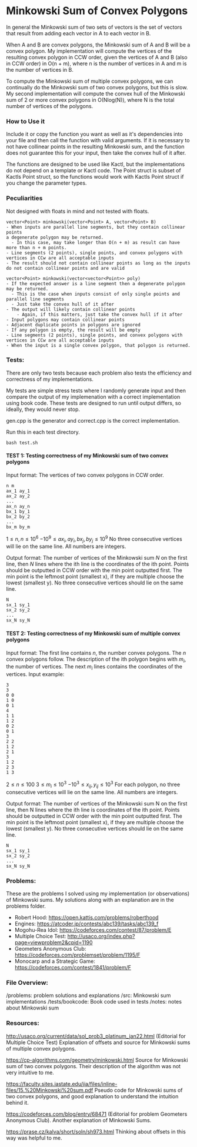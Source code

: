 # Minkowski Sum of Convex Polygons
In general the Minkowski sum of two sets of vectors is the set of vectors that result from adding each vector in A to each vector in B. 

When A and B are convex polygons, the Minkowski sum of A and B will be a convex polygon. My implementation will compute the vertices of the resulting convex polygon in CCW order, given the vertices of A and B (also in CCW order) in O(n + m), where n is the number of vertices in A and m is the number of vertices in B. 

To compute the Minkowski sum of multiple convex polygons, we can continually do the Minkowski sum of two convex polygons, but this is slow. My second implementation will compute the convex hull of the Minkowski sum of 2 or more convex polygons in O(Nlog(N)), where N is the total number of vertices of the polygons. 

### How to Use it
Include it or copy the function you want as well as it's dependencies into your file and then call the function with valid arguments. If it is necessary to not have collinear points in the resulting Minkowski sum, and the function does not guarantee this for your input, then take the convex hull of it after. 

The functions are designed to be used like Kactl, but the implementations do not depend on a template or Kactl code. The Point struct is subset of Kactls Point struct, so the functions would work with Kactls Point struct if you change the parameter types. 

### Peculiarities
Not designed with floats in mind and not tested with floats. 

```
vector<Point> minkowski(vector<Point> A, vector<Point> B)
- When inputs are parallel line segments, but they contain collinear points 
a degenerate polygon may be returned.
  - In this case, may take longer than O(n + m) as result can have more than n + m points. 
- Line segments (2 points), single points, and convex polygons with vertices in CCw are all acceptable inputs 
- The result should not contain collinear points as long as the inputs do not contain collinear points and are valid 
```


```
vector<Point> minkowski(vector<vector<Point>> poly)
- If the expected answer is a line segment then a degenerate polygon may be returned.
  - This is the case when inputs consist of only single points and parallel line segments
  - Just take the convex hull of it after 
- The output will likely contain collinear points
    - Again, if this matters, just take the convex hull if it after
- Input polygons may contain collinear points
- Adjacent duplicate points in polygons are ignored
- If any polygon is empty, the result will be empty
- Line segments (2 points), single points, and convex polygons with vertices in CCw are all acceptable inputs 
- When the input is a single convex polygon, that polygon is returned. 
```

### Tests:
There are only two tests because each problem also tests the efficiency and correctness of my implementations. 

My tests are simple stress tests where I randomly generate input and then compare the output of my implemenation with a correct implementation using book code. These tests are designed to run until output differs, so ideally, they would never stop. 

gen.cpp is the generator and correct.cpp is the correct implementation. 

Run this in each test directory. 
```
bash test.sh
```

#### TEST 1: Testing correctness of my Minkowski sum of two convex polygons
Input format: The vertices of two convex polygons in CCW order.
```
n m
ax_1 ay_1
ax_2 ay_2
...
ax_n ay_n
bx_1 by_1
bx_2 by_2
...
bx_m by_m
```
$1 \le n, n \le 10^6$
$-10^9 \le ax_i, ay_i, bx_j, by_j \le 10^9$
No three consecutive vertices will lie on the same line. All numbers are integers.

Output format: The number of vertices of the Minkowski sum $N$ on the first line, then $N$ lines where the ith line is the coordinates of the ith point. Points should be outputted in CCW order with the min point outputted first. The min point is the leftmost point (smallest x), if they are multiple choose the lowest (smallest y). No three consecutive vertices should lie on the same line. 
```
N
sx_1 sy_1
sx_2 sy_2
...
sx_N sy_N
```

#### TEST 2: Testing correctness of my Minkowski sum of multiple convex polygons
Input format: The first line contains $n$, the number convex polygons. The $n$ convex polygons follow. The description of the ith polygon begins with $m_i$, the number of vertices. The next $m_i$ lines contains the coordinates of the vertices. 
Input example:
```
3
3
0 0
1 0
0 1
4
1 1
1 2
0 2
0 1
3
2 2
1 2
2 1
3
1 2
2 3
1 3
```
$2 \le n \le 100$
$3 \le m_i \le 10^3$
$-10^3 \le x_{ij}, y_{ij} \le 10^3$
For each polygon, no three consecutive vertices will lie on the same line. All numbers are integers.

Output format: The number of vertices of the Minkowski sum N on the first line, then N lines where the ith line is coordinates of the ith point. Points should be outputted in CCW order with the min point outputted first. The min point is the leftmost point (smallest x), if they are multiple choose the lowest (smallest y). No three consecutive vertices should lie on the same line. 
```
N
sx_1 sy_1
sx_2 sy_2
...
sx_N sy_N
```

### Problems:
These are the problems I solved using my implementation (or observations) of Minkowski sums. My solutions along with an explanation are in the problems folder.

- Robert Hood: https://open.kattis.com/problems/roberthood
- Engines: https://atcoder.jp/contests/abc139/tasks/abc139_f
- Mogohu-Rea Idol: https://codeforces.com/contest/87/problem/E
- Multiple Choice Test: http://usaco.org/index.php?page=viewproblem2&cpid=1190
- Geometers Anonymous Club: https://codeforces.com/problemset/problem/1195/F
- Monocarp and a Strategic Game: https://codeforces.com/contest/1841/problem/F

### File Overview:
/problems: problem solutions and explanations
/src: Minkowski sum implementations
/tests/bookcode: Book code used in tests 
/notes: notes about Minkowski sum

### Resources:

http://usaco.org/current/data/sol_prob3_platinum_jan22.html (Editorial for Multiple Choice Test)
Explanation of offsets and source for Minkowski sums of multiple convex polygons.

https://cp-algorithms.com/geometry/minkowski.html
Source for Minkowski sum of two convex polygons. Their description of the algorithm was not very intuitive to me. 

https://faculty.sites.iastate.edu/jia/files/inline-files/15.%20Minkowski%20sum.pdf
Pseudo code for Minkowski sums of two convex polygons, and good explanation to understand the intuition behind it. 

https://codeforces.com/blog/entry/68471 (Editorial for problem Geometers Anonymous Club).
Another explanation of Minkowski Sums. 

https://prase.cz/kalva/short/soln/sh973.html
Thinking about offsets in this way was helpful to me. 


